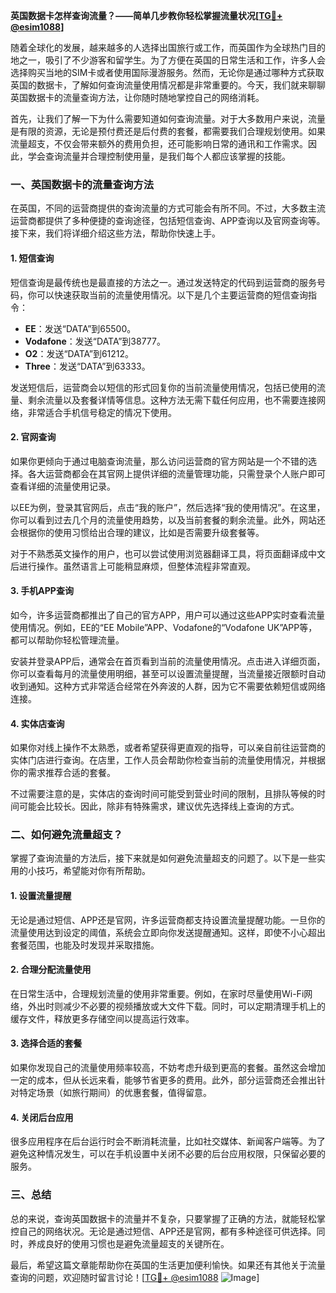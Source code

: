 **英国数据卡怎样查询流量？——简单几步教你轻松掌握流量状况[[TG💪+ @esim1088](https://t.me/s/esim1088)]**

随着全球化的发展，越来越多的人选择出国旅行或工作，而英国作为全球热门目的地之一，吸引了不少游客和留学生。为了方便在英国的日常生活和工作，许多人会选择购买当地的SIM卡或者使用国际漫游服务。然而，无论你是通过哪种方式获取英国的数据卡，了解如何查询流量使用情况都是非常重要的。今天，我们就来聊聊英国数据卡的流量查询方法，让你随时随地掌控自己的网络消耗。

首先，让我们了解一下为什么需要知道如何查询流量。对于大多数用户来说，流量是有限的资源，无论是预付费还是后付费的套餐，都需要我们合理规划使用。如果流量超支，不仅会带来额外的费用负担，还可能影响日常的通讯和工作需求。因此，学会查询流量并合理控制使用量，是我们每个人都应该掌握的技能。

### **一、英国数据卡的流量查询方法**

在英国，不同的运营商提供的查询流量的方式可能会有所不同。不过，大多数主流运营商都提供了多种便捷的查询途径，包括短信查询、APP查询以及官网查询等。接下来，我们将详细介绍这些方法，帮助你快速上手。

#### **1. 短信查询**

短信查询是最传统也是最直接的方法之一。通过发送特定的代码到运营商的服务号码，你可以快速获取当前的流量使用情况。以下是几个主要运营商的短信查询指令：

- **EE**：发送“DATA”到65500。
- **Vodafone**：发送“DATA”到38777。
- **O2**：发送“DATA”到61212。
- **Three**：发送“DATA”到63333。

发送短信后，运营商会以短信的形式回复你的当前流量使用情况，包括已使用的流量、剩余流量以及套餐详情等信息。这种方法无需下载任何应用，也不需要连接网络，非常适合手机信号稳定的情况下使用。

#### **2. 官网查询**

如果你更倾向于通过电脑查询流量，那么访问运营商的官方网站是一个不错的选择。各大运营商都会在其官网上提供详细的流量管理功能，只需登录个人账户即可查看详细的流量使用记录。

以EE为例，登录其官网后，点击“我的账户”，然后选择“我的使用情况”。在这里，你可以看到过去几个月的流量使用趋势，以及当前套餐的剩余流量。此外，网站还会根据你的使用习惯给出合理的建议，比如是否需要升级套餐等。

对于不熟悉英文操作的用户，也可以尝试使用浏览器翻译工具，将页面翻译成中文后进行操作。虽然语言上可能稍显麻烦，但整体流程非常直观。

#### **3. 手机APP查询**

如今，许多运营商都推出了自己的官方APP，用户可以通过这些APP实时查看流量使用情况。例如，EE的“EE Mobile”APP、Vodafone的“Vodafone UK”APP等，都可以帮助你轻松管理流量。

安装并登录APP后，通常会在首页看到当前的流量使用情况。点击进入详细页面，你可以查看每月的流量使用明细，甚至可以设置流量提醒，当流量接近限额时自动收到通知。这种方式非常适合经常在外奔波的人群，因为它不需要依赖短信或网络连接。

#### **4. 实体店查询**

如果你对线上操作不太熟悉，或者希望获得更直观的指导，可以亲自前往运营商的实体门店进行查询。在店里，工作人员会帮助你检查当前的流量使用情况，并根据你的需求推荐合适的套餐。

不过需要注意的是，实体店的查询时间可能受到营业时间的限制，且排队等候的时间可能会比较长。因此，除非有特殊需求，建议优先选择线上查询的方式。

### **二、如何避免流量超支？**

掌握了查询流量的方法后，接下来就是如何避免流量超支的问题了。以下是一些实用的小技巧，希望能对你有所帮助。

#### **1. 设置流量提醒**

无论是通过短信、APP还是官网，许多运营商都支持设置流量提醒功能。一旦你的流量使用达到设定的阈值，系统会立即向你发送提醒通知。这样，即使不小心超出套餐范围，也能及时发现并采取措施。

#### **2. 合理分配流量使用**

在日常生活中，合理规划流量的使用非常重要。例如，在家时尽量使用Wi-Fi网络，外出时则减少不必要的视频播放或大文件下载。同时，可以定期清理手机上的缓存文件，释放更多存储空间以提高运行效率。

#### **3. 选择合适的套餐**

如果你发现自己的流量使用频率较高，不妨考虑升级到更高的套餐。虽然这会增加一定的成本，但从长远来看，能够节省更多的费用。此外，部分运营商还会推出针对特定场景（如旅行期间）的优惠套餐，值得留意。

#### **4. 关闭后台应用**

很多应用程序在后台运行时会不断消耗流量，比如社交媒体、新闻客户端等。为了避免这种情况发生，可以在手机设置中关闭不必要的后台应用权限，只保留必要的服务。

### **三、总结**

总的来说，查询英国数据卡的流量并不复杂，只要掌握了正确的方法，就能轻松掌控自己的网络状况。无论是通过短信、APP还是官网，都有多种途径可供选择。同时，养成良好的使用习惯也是避免流量超支的关键所在。

最后，希望这篇文章能帮助你在英国的生活更加便利愉快。如果还有其他关于流量查询的问题，欢迎随时留言讨论！[[TG💪+ @esim1088](https://t.me/s/esim1088) ![Image](https://i.postimg.cc/4NQfJmqS/Snipaste-2025-05-13-00-14-12.png)]